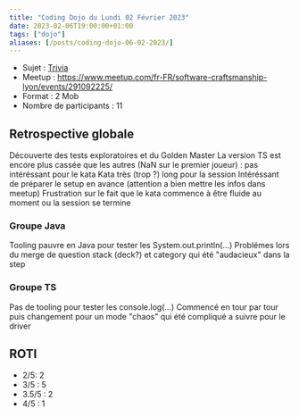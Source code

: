 ```yaml
---
title: "Coding Dojo du Lundi 02 Février 2023"
date: 2023-02-06T19:00:00+01:00
tags: ["dojo"]
aliases: [/posts/coding-dojo-06-02-2023/]
---
```


- Sujet : [Trivia](https://github.com/jbrains/trivia)
- Meetup : https://www.meetup.com/fr-FR/software-craftsmanship-lyon/events/291092225/
- Format : 2 Mob
- Nombre de participants : 11

## Retrospective globale

Découverte des tests exploratoires et du Golden Master
La version TS est encore plus cassée que les autres (NaN sur le premier joueur) : pas intéréssant pour le kata
Kata très (trop ?) long pour la session
Intéréssant de préparer le setup en avance (attention a bien mettre les infos dans meetup)
Frustration sur le fait que le kata commence à être fluide au moment ou la session se termine

### Groupe Java

Tooling pauvre en Java pour tester les System.out.println(...)
Problémes lors du merge de question stack (deck?) et category qui été "audacieux" dans la step

### Groupe TS

Pas de tooling pour tester les console.log(...)
Commencé en tour par tour puis changement pour un mode "chaos" qui été compliqué a suivre pour le driver

## ROTI
- 2/5: 2
- 3/5 : 5
- 3.5/5 : 2
- 4/5 : 1
